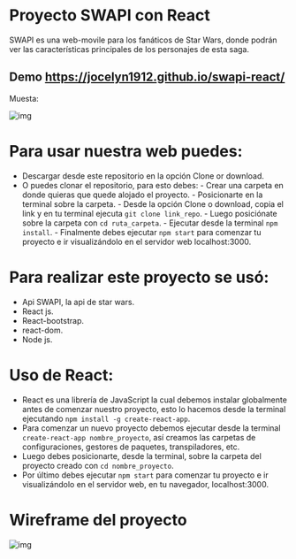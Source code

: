 # **Proyecto SWAPI con React**

SWAPI es una web-movile para los fanáticos de Star Wars, donde podrán ver las características principales de los personajes de esta saga.

## Demo <https://jocelyn1912.github.io/swapi-react/>

Muesta:

![img](https://image.ibb.co/dGm0Cx/Fire_Shot_Capture_40_SWAPI_http_localhost_3000.png)

# Para usar nuestra web puedes:
  - Descargar desde este repositorio en la opción Clone or download.
  - O puedes clonar el repositorio, para esto debes:
          - Crear una carpeta en donde quieras que quede alojado el proyecto.
          - Posicionarte en la terminal sobre la carpeta.
          - Desde la opción Clone o download, copia el  link y en tu terminal ejecuta `git clone link_repo`.
          - Luego posiciónate sobre la carpeta con `cd ruta_carpeta`.
          - Ejecutar desde la terminal `npm install`.
          - Finalmente debes ejecutar `npm start` para comenzar tu proyecto e ir visualizándolo en el servidor web localhost:3000.

# Para realizar este proyecto se usó:
  - Api SWAPI, la api de star wars.
  - React js.
  - React-bootstrap.
  - react-dom.
  - Node js.

# Uso de React:
  - React es una librería de JavaScript la cual debemos instalar globalmente antes de comenzar nuestro proyecto, esto lo hacemos desde la terminal ejecutando `npm install -g create-react-app`.
  - Para comenzar un nuevo proyecto debemos ejecutar desde la terminal `create-react-app nombre_proyecto`, así creamos las carpetas de configuraciones, gestores de paquetes, transpiladores, etc.
  - Luego debes posicionarte, desde la terminal, sobre la carpeta del proyecto creado con `cd nombre_proyecto`.
  - Por último debes ejecutar `npm start` para comenzar tu proyecto e ir visualizándolo en el servidor web, en tu navegador, localhost:3000.

# Wireframe del proyecto

 ![img](https://image.ibb.co/igFhQH/IMG_20180316_022056_1.jpg)

